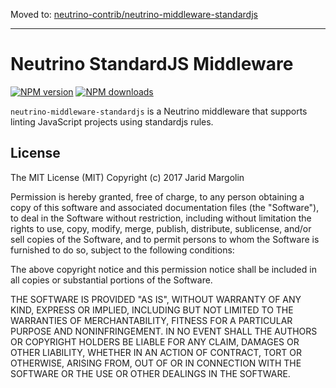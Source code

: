 Moved to: [neutrino-contrib/neutrino-middleware-standardjs](https://github.com/jaridmargolin/neutrino-contrib/tree/master/packages/neutrino-middleware-standardjs)

---

# Neutrino StandardJS Middleware
[![NPM version][npm-image]][npm-url] [![NPM downloads][npm-downloads]][npm-url]

`neutrino-middleware-standardjs` is a Neutrino middleware that supports linting JavaScript projects using standardjs rules.

[npm-image]: https://img.shields.io/npm/v/neutrino-middleware-standardjs.svg
[npm-downloads]: https://img.shields.io/npm/dt/neutrino-middleware-standardjs.svg
[npm-url]: https://npmjs.org/package/neutrino-middleware-standardjs

## License

The MIT License (MIT) Copyright (c) 2017 Jarid Margolin

Permission is hereby granted, free of charge, to any person obtaining a copy of this software and associated documentation files (the "Software"), to deal in the Software without restriction, including without limitation the rights to use, copy, modify, merge, publish, distribute, sublicense, and/or sell copies of the Software, and to permit persons to whom the Software is furnished to do so, subject to the following conditions:

The above copyright notice and this permission notice shall be included in all copies or substantial portions of the Software.

THE SOFTWARE IS PROVIDED "AS IS", WITHOUT WARRANTY OF ANY KIND, EXPRESS OR IMPLIED, INCLUDING BUT NOT LIMITED TO THE WARRANTIES OF MERCHANTABILITY, FITNESS FOR A PARTICULAR PURPOSE AND NONINFRINGEMENT. IN NO EVENT SHALL THE AUTHORS OR COPYRIGHT HOLDERS BE LIABLE FOR ANY CLAIM, DAMAGES OR OTHER LIABILITY, WHETHER IN AN ACTION OF CONTRACT, TORT OR OTHERWISE, ARISING FROM, OUT OF OR IN CONNECTION WITH THE SOFTWARE OR THE USE OR OTHER DEALINGS IN THE SOFTWARE.
